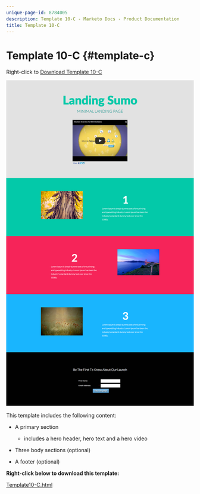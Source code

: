 ```yaml
---
unique-page-id: 8784005
description: Template 10-C - Marketo Docs - Product Documentation
title: Template 10-C
---
```


# Template 10-C {#template-c}

Right-click to [Download Template 10-C](http://docs.marketo.com/download/attachments/8784005/template-10c.html?version=2&modificationdate=1438210917000&api=v2)

![](assets/image2015-7-27-10-3a57-3a9.png)

This template includes the following content:

* A primary section

    * includes a hero header, hero text and a hero video

* Three body sections (optional)
* A footer (optional)

**Right-click below to download this template:**

[Template10-C.html](http://docs.marketo.com/download/attachments/8784005/template-10c.html?version=2&modificationdate=1438210917000&api=v2)
